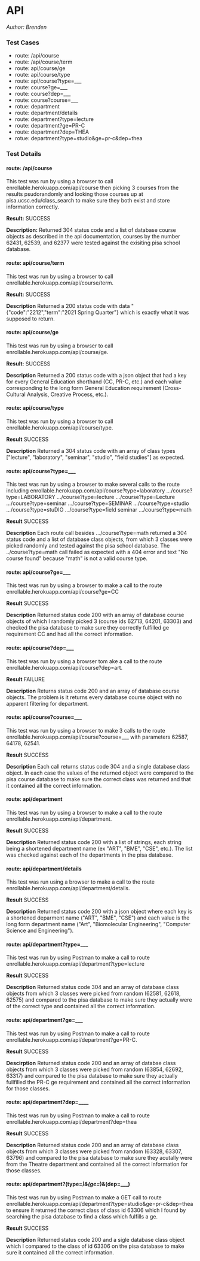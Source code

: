 # API
*Author: Brenden*

### Test Cases
- route: /api/course
- route: /api/course/term
- route: api/course/ge
- route: api/course/type
- route: api/course?type=___
- route: course?ge=___
- route: course?dep=___
- route: course?course=___
- rotue: department
- route: department/details
- route: department?type=lecture
- route: department?ge=PR-C
- route: department?dep=THEA
- rotue: department?type=studio&ge=pr-c&dep=thea

### Test Details

#### route: /api/course

This test was run by using a browser to call enrollable.herokuapp.com/api/course then picking 3 courses from the results psudorandomly and looking those courses up at pisa.ucsc.edu/class_search to make sure they both exist and store information correctly. 

**Result:**
SUCCESS

**Description:**
Returned 304 status code and a list of database course objects as described in the api documentation, courses by the number 62431, 62539, and 62377 were tested against the exisiting pisa school database.

#### route: api/course/term

This test was run by using a browser to call enrollable.herokuapp.com/api/course/term.

**Result:**
SUCCESS

**Description**
Returned a 200 status code with data "{"code":"2212","term":"2021 Spring Quarter"} which is exactly what it was supposed to return.

#### route: api/course/ge
This test was run by using a browser to call enrollable.herokuapp.com/api/course/ge.

**Result:**
SUCCESS

**Description**
Returned a 200 status code with a json object that had a key for every General Education shorthand (CC, PR-C, etc.) and each value corresponding to the long form General Education requirement (Cross-Cultural Analysis, Creative Process, etc.).

#### route: api/course/type
This test was run by using a browser to call enrollable.herokuapp.com/api/course/type.

**Result**
SUCCESS

**Description**
Returned a 304 status code with an array of class types ["lecture", "laboratory", "seminar", "studio", "field studies"] as expected.

#### route: api/course?type=___
This test was run by using a browser to make several calls to the route including enrollable.herokuapp.com/api/course?type=laboratory .../course?type=LABORATORY .../course?type=lecture .../course?type=Lecture .../course?type=seminar .../course?type=SEMINAR .../course?type=studio .../course?type=stuDIO .../course?type=field seminar .../course?type=math

**Result**
SUCCESS

**Description** 
Each route call besides .../course?type=math returned a 304 status code and a list of database class objects, from which 3 classes were picked randomly and tested against the pisa school database. The ../course?type=math call failed as expected with a 404 error and text "No course found" because "math" is not a valid course type.

#### route: api/course?ge=___ 
This test was run by using a browser to make a call to the route enrollable.herokuapp.com/api/course?ge=CC

**Result**
SUCCESS

**Description** 
Returned status code 200 with an array of database course objects of which I randomly picked 3 (course ids 62713, 64201, 63303) and checked the pisa database to make sure they correctly fulfilled ge requirement CC and had all the correct information.
 
#### route: api/course?dep=___ 
This test was run by using a browser tom ake a call to the route enrollable.herokuapp.com/api/course?dep=art.

**Result**
FAILURE

**Description**
Returns status code 200 and an array of database course objects. The problem is it returns every database course object with no apparent filtering for department.


#### route: api/course?course=___ 
This test was run by using a browser to make 3 calls to the route enrollable.herokuapp.com/api/course?course=___ with parameters 62587, 64178, 62541.

**Result**
SUCCESS

**Description**
Each call returns status code 304 and a single database class object. In each case the values of the returned object were compared to the pisa course database to make sure the correct class was returned and that it contained all the correct information.

#### route: api/department
This test was run by using a browser to make a call to the route enrollable.herokuapp.com/api/department.

**Result**
SUCCESS

**Description**
Returned status code 200 with a list of strings, each string being a shortened department name (ex "ART", "BME", "CSE", etc.). The list was checked against each of the departments in the pisa database.

#### route: api/department/details
This test was run using a browser to make a call to the route enrollable.herokuapp.com/api/department/details.

**Result**
SUCCESS

**Description**
Returned status code 200 with a json object where each key is a shortened deparment name ("ART", "BME", "CSE") and each value is the long form department name ("Art", "Biomolecular Engineering", "Computer Science and Engineering").

#### route: api/department?type=___
This test was run by using Postman to make a call to route enrollable.herokuapp.com/api/department?type=lecture

**Result**
SUCCESS

**Description**
Returned status code 304 and an array of database class objects from which 3 classes were picked from random (62581, 62618, 62575) and compared to the pisa database to make sure they actually were of the correct type and contained all the correct information.

#### route: api/department?ge=___
This test was run by using Postman to make a call to route enrollable.herokuapp.com/api/department?ge=PR-C.

**Result**
SUCCESS

**Descirption**
Returned status code 200 and an array of databse class objects from which 3 classes were picked from random (63854, 62692, 63317) and compared to the pisa database to make sure they actually fullfilled the PR-C ge requirement and contained all the correct information for those classes.

#### route: api/department?dep=____
This test was run by using Postman to make a call to route enrollable.herokuapp.com/api/department?dep=thea

**Result**
SUCCESS

**Description**
Returned status code 200 and an array of database class objects from which 3 classes were picked from random (63328, 63307, 63796) and compared to the pisa database to make sure they acutally were from the Theatre department and contained all the correct information for those classes.


#### route: api/department?(type=___)&(ge=___)&(dep=___)
This test was run by using Postman to make a GET call to route enrollable.herokuapp.com/api/department?type=studio&ge=pr-c&dep=thea to ensure it returned the correct class of class id 63306 which I found by searching the pisa database to find a class which fulfills a ge.

**Result**
SUCCESS

**Description**
Returned status code 200 and a sigle database class object which I compared to the class of id 63306 on the pisa database to make sure it contained all the correct information.

